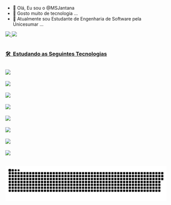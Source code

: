 - 👋 Olá, Eu sou o @MSJantana
- 👀 Gosto muito de tecnologia ...
- 🌱 Atualmente sou Estudante de Engenharia de Software pela Unicesumar ...

 <div>
  <a href="https://github.com/MSJantana">
  <img height="180em" src="https://github-readme-stats.vercel.app/api?username=MSJantana&show_icons=true&theme=dark&include_all_commits=true&count_private=true"/>
  <img height="180em" src="https://github-readme-stats.vercel.app/api/top-langs/?username=MSJantana&layout=compact&langs_count=16&theme=dark"/>  
</div>

  
 
 <div style="display: inline_block"><br>
 <h3> 🛠 &nbsp;Estudando as Seguintes Tecnologias</h3>
 
 <code> <img height="50" src="https://www.vectorlogo.zone/logos/java/java-ar21.svg"> </code>
 <code> <img height="50" src="https://www.vectorlogo.zone/logos/w3_html5/w3_html5-ar21.svg"> </code>
 <code> <img height="50" src="https://www.vectorlogo.zone/logos/mysql/mysql-ar21.svg"> </code>
 <code> <img height="50" src="https://www.vectorlogo.zone/logos/postgresql/postgresql-ar21.svg"> </code>
 <code> <img height="50" src="https://www.vectorlogo.zone/logos/javascript/javascript-ar21.svg"> </code>
 <code> <img height="50" src="https://www.vectorlogo.zone/logos/netlifyapp_watercss/netlifyapp_watercss-ar21.svg"> </code>
 <code> <img height="50" src="https://www.vectorlogo.zone/logos/git-scm/git-scm-ar21.svg"> </code>
 <code> <img height="50" src="https://www.vectorlogo.zone/logos/github/github-ar21.svg"> </code>
 </div>
 
 ##
 <div>
  
 ![Snake animation](https://github.com/MSJantana/MSJantana/blob/output/github-contribution-grid-snake.svg)
 </div>
 
 
 
<!---
MSJantana/MSJantana is a ✨ special ✨ repository because its `README.md` (this file) appears on your GitHub profile.
You can click the Preview link to take a look at your changes.
--->
